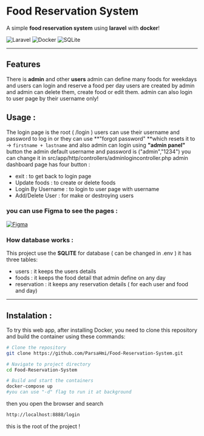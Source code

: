 # Food Reservation System

A simple **food reservation system** using **laravel** with **docker**!

![Laravel](https://img.shields.io/badge/Laravel-FF2D20?style=for-the-badge&logo=laravel&logoColor=white)
![Docker](https://img.shields.io/badge/Docker-2496ED?style=for-the-badge&logo=docker&logoColor=white)
![SQLite](https://img.shields.io/badge/SQLite-003B57?style=for-the-badge&logo=sqlite&logoColor=white)

---
## Features
There is **admin** and other **users**
admin can define many foods for weekdays 
and users can login and reserve a food per day
users are created by admin and admin can delete them, create food or edit them.
admin can also login to user page by their username only!

## Usage :
The login page is the root ( /login )
users can use their username and password to log in
or they can use **"forgot password" **which resets it to  
  → `firstname + lastname`
and also admin can login using **"admin panel"** button
the admin default username and password is ("admin","1234") you can change it in src/app/http/controllers/adminlogincontroller.php
admin dashboard page has four button :
- exit : to get back to login page
- Update foods : to create or delete foods
- Login By Username : to login to user page with username
- Add/Delete User : for make or destroying users

### you can use Figma to see the pages :
[![Figma](https://img.shields.io/badge/View_Only_Design-F24E1E?style=for-the-badge&logo=figma&logoColor=white)](https://www.figma.com/design/dfWs6aZErjRVqopVmlxpWU/reservation-system?m=auto&t=cmkYPUby41T4p42i-1)


### How database works :
This project use the **SQLITE** for database  ( can be changed in .env )
it has three tables:
- users : it keeps the users details
- foods : it keeps the food detail that admin define on any day
- reservation : it keeps any reservation details ( for each user and food and day)


---

## Instalation :
To try this web app, after installing Docker, you need to clone this repository and build the container using these commands:  
```bash
# Clone the repository
git clone https://github.com/ParsaHmi/Food-Reservation-System.git

# Navigate to project directory
cd Food-Reservation-System

# Build and start the containers
docker-compose up
#you can use "-d" flag to run it at background  
```

then you open the browser and search  
```bash
http://localhost:8888/login  
```
this is the root of the project !
